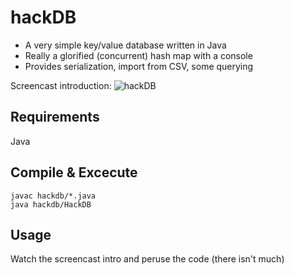 # hackDB

- A very simple key/value database written in Java
- Really a glorified (concurrent) hash map with a console
- Provides serialization, import from CSV, some querying

Screencast introduction:
![hackDB](https://raw.githubusercontent.com/mmmayo13/hack-db/master/hackdb-intro.gif)

## Requirements

Java

## Compile & Excecute

```
javac hackdb/*.java
java hackdb/HackDB
```

## Usage

Watch the screencast intro and peruse the code (there isn't much)

